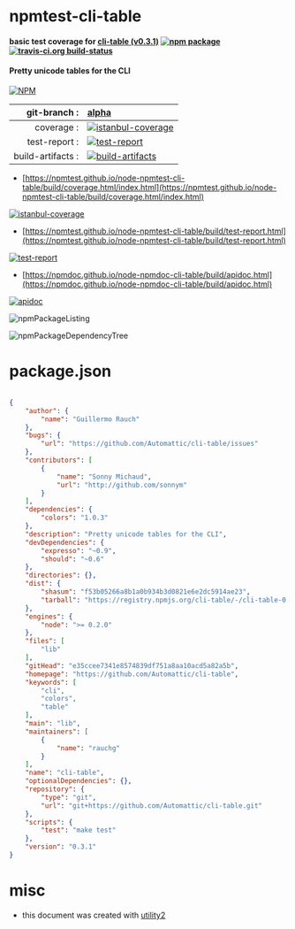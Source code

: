 # npmtest-cli-table

#### basic test coverage for  [cli-table (v0.3.1)](https://github.com/Automattic/cli-table)  [![npm package](https://img.shields.io/npm/v/npmtest-cli-table.svg?style=flat-square)](https://www.npmjs.org/package/npmtest-cli-table) [![travis-ci.org build-status](https://api.travis-ci.org/npmtest/node-npmtest-cli-table.svg)](https://travis-ci.org/npmtest/node-npmtest-cli-table)

#### Pretty unicode tables for the CLI

[![NPM](https://nodei.co/npm/cli-table.png?downloads=true&downloadRank=true&stars=true)](https://www.npmjs.com/package/cli-table)

| git-branch : | [alpha](https://github.com/npmtest/node-npmtest-cli-table/tree/alpha)|
|--:|:--|
| coverage : | [![istanbul-coverage](https://npmtest.github.io/node-npmtest-cli-table/build/coverage.badge.svg)](https://npmtest.github.io/node-npmtest-cli-table/build/coverage.html/index.html)|
| test-report : | [![test-report](https://npmtest.github.io/node-npmtest-cli-table/build/test-report.badge.svg)](https://npmtest.github.io/node-npmtest-cli-table/build/test-report.html)|
| build-artifacts : | [![build-artifacts](https://npmtest.github.io/node-npmtest-cli-table/glyphicons_144_folder_open.png)](https://github.com/npmtest/node-npmtest-cli-table/tree/gh-pages/build)|

- [https://npmtest.github.io/node-npmtest-cli-table/build/coverage.html/index.html](https://npmtest.github.io/node-npmtest-cli-table/build/coverage.html/index.html)

[![istanbul-coverage](https://npmtest.github.io/node-npmtest-cli-table/build/screenCapture.buildCi.browser.%252Ftmp%252Fbuild%252Fcoverage.lib.html.png)](https://npmtest.github.io/node-npmtest-cli-table/build/coverage.html/index.html)

- [https://npmtest.github.io/node-npmtest-cli-table/build/test-report.html](https://npmtest.github.io/node-npmtest-cli-table/build/test-report.html)

[![test-report](https://npmtest.github.io/node-npmtest-cli-table/build/screenCapture.buildCi.browser.%252Ftmp%252Fbuild%252Ftest-report.html.png)](https://npmtest.github.io/node-npmtest-cli-table/build/test-report.html)

- [https://npmdoc.github.io/node-npmdoc-cli-table/build/apidoc.html](https://npmdoc.github.io/node-npmdoc-cli-table/build/apidoc.html)

[![apidoc](https://npmdoc.github.io/node-npmdoc-cli-table/build/screenCapture.buildCi.browser.%252Ftmp%252Fbuild%252Fapidoc.html.png)](https://npmdoc.github.io/node-npmdoc-cli-table/build/apidoc.html)

![npmPackageListing](https://npmtest.github.io/node-npmtest-cli-table/build/screenCapture.npmPackageListing.svg)

![npmPackageDependencyTree](https://npmtest.github.io/node-npmtest-cli-table/build/screenCapture.npmPackageDependencyTree.svg)



# package.json

```json

{
    "author": {
        "name": "Guillermo Rauch"
    },
    "bugs": {
        "url": "https://github.com/Automattic/cli-table/issues"
    },
    "contributors": [
        {
            "name": "Sonny Michaud",
            "url": "http://github.com/sonnym"
        }
    ],
    "dependencies": {
        "colors": "1.0.3"
    },
    "description": "Pretty unicode tables for the CLI",
    "devDependencies": {
        "expresso": "~0.9",
        "should": "~0.6"
    },
    "directories": {},
    "dist": {
        "shasum": "f53b05266a8b1a0b934b3d0821e6e2dc5914ae23",
        "tarball": "https://registry.npmjs.org/cli-table/-/cli-table-0.3.1.tgz"
    },
    "engines": {
        "node": ">= 0.2.0"
    },
    "files": [
        "lib"
    ],
    "gitHead": "e35ccee7341e8574839df751a8aa10acd5a82a5b",
    "homepage": "https://github.com/Automattic/cli-table",
    "keywords": [
        "cli",
        "colors",
        "table"
    ],
    "main": "lib",
    "maintainers": [
        {
            "name": "rauchg"
        }
    ],
    "name": "cli-table",
    "optionalDependencies": {},
    "repository": {
        "type": "git",
        "url": "git+https://github.com/Automattic/cli-table.git"
    },
    "scripts": {
        "test": "make test"
    },
    "version": "0.3.1"
}
```



# misc
- this document was created with [utility2](https://github.com/kaizhu256/node-utility2)
